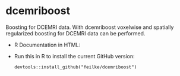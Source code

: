 # dcemriboost
Boosting for DCEMRI data. With dcemriboost voxelwise and spatially regularized boosting for DCEMRI data can be performed.

- R Documentation in HTML: 

- Run this in R to install the current GitHub version:


  ```
  devtools::install_github("feilke/dcemriboost")
  ```

